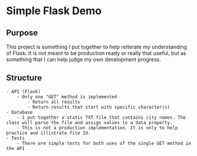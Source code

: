 
# Simple Flask Demo

## Purpose
This project is something I put together to help reiterate my understanding of Flask. It is not meant to be production ready or really that useful, but as something that I can help
judge my own development progress. 

## Structure
    - API (Flask)
        - Only one "GET" method is implemented
            - Return all results
            - Return results that start with specific character(s)
    - Database
        - I put together a static TXT file that contains city names. The class will parse the file and assign values to a data property. 
        - This is not a production implementation. It is only to help practice and illistrate file IO. 
    - Tests
        - There are simple tests for both uses of the single GET method in the API
